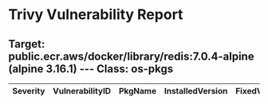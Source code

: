 # Trivy Vulnerability Report




## Target: public.ecr.aws/docker/library/redis:7.0.4-alpine (alpine 3.16.1) --- Class: os-pkgs
|Severity|VulnerabilityID|PkgName|InstalledVersion|FixedVersion|
|--------|---------------|-------|----------------|------------|
